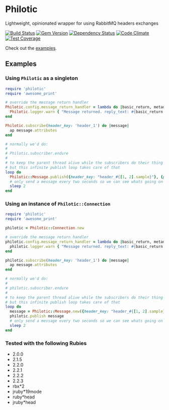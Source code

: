 # Philotic

Lightweight, opinionated wrapper for using RabbitMQ headers exchanges

[![Build Status](https://travis-ci.org/nkeyes/philotic.png?branch=master)](https://travis-ci.org/nkeyes/philotic)
[![Gem Version](https://badge.fury.io/rb/philotic.png)](http://badge.fury.io/rb/philotic)
[![Dependency Status](https://gemnasium.com/nkeyes/philotic.svg)](https://gemnasium.com/nkeyes/philotic)
[![Code Climate](https://codeclimate.com/github/nkeyes/philotic/badges/gpa.svg)](https://codeclimate.com/github/nkeyes/philotic)
[![Test Coverage](https://codeclimate.com/github/nkeyes/philotic/badges/coverage.svg)](https://codeclimate.com/github/nkeyes/philotic)

Check out the [examples](https://github.com/nkeyes/philotic/tree/master/examples).
## Examples
### Using `Philotic` as a singleton
```Ruby
require 'philotic'
require 'awesome_print'

# override the message return handler
Philotic.config.message_return_handler = lambda do |basic_return, metadata, message|
  Philotic.logger.warn { "Message returned. reply_text: #{basic_return.reply_text}" }
end

Philotic.subscribe(header_key: 'header_1') do |message|
  ap message.attributes
end

# normally we'd do:
#
# Philotic.subscriber.endure
#
# to keep the parent thread alive while the subscribers do their thing
# but this infinite publish loop takes care of that
loop do
  Philotic::Message.publish({header_key: "header_#{[1, 2].sample}"}, {payload_key: 'payload_value'})
  # only send a message every two seconds so we can see whats going on
  sleep 2
end
```

### Using an instance of `Philotic::Connection`
```Ruby
require 'philotic'
require 'awesome_print'

philotic = Philotic::Connection.new

# override the message return handler
philotic.config.message_return_handler = lambda do |basic_return, metadata, message|
  philotic.logger.warn { "Message returned. reply_text: #{basic_return.reply_text}" }
end

philotic.subscribe(header_key: 'header_1') do |message|
  ap message.attributes
end

# normally we'd do:
#
# philotic.subscriber.endure
#
# to keep the parent thread alive while the subscribers do their thing
# but this infinite publish loop takes care of that
loop do
  message = Philotic::Message.new({header_key: "header_#{[1, 2].sample}"}, {payload_key: 'payload_value'})
  philotic.publish message
  # only send a message every two seconds so we can see whats going on
  sleep 2
end
```

### Tested with the following Rubies
* 2.0.0
* 2.1.5
* 2.2.0
* 2.2.1
* 2.2.2
* 2.2.3
* rbx*2
* jruby*19mode
* ruby*head
* jruby*head
